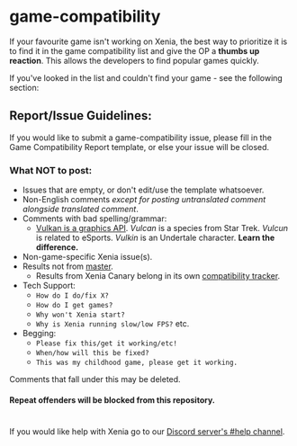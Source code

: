 # game-compatibility
If your favourite game isn't working on Xenia, the best way to prioritize it is to find it
in the game compatibility list and give the OP a **thumbs up reaction**. This allows
the developers to find popular games quickly.

If you've looked in the list and couldn't find your game - see the following section:

## Report/Issue Guidelines:
If you would like to submit a game-compatibility issue, please fill in the Game
Compatibility Report template, or else your issue will be closed.

### What NOT to post:
  * Issues that are empty, or don't edit/use the template whatsoever.
  * Non-English comments *except for posting untranslated comment alongside translated comment*.
  * Comments with bad spelling/grammar:
    * [Vulkan is a graphics API](https://www.khronos.org/vulkan/). *Vulcan* is a species from Star Trek. *Vulcun* is related to eSports. *Vulkin* is an Undertale character. **Learn the difference.**
  * Non-game-specific Xenia issue(s).
  * Results not from [master](https://github.com/xenia-project/release-builds-windows/releases/latest).
    * Results from Xenia Canary belong in its own [compatibility tracker](https://github.com/xenia-canary/game-compatibility/issues).
  * Tech Support:
    * `How do I do/fix X?`
    * `How do I get games?`
    * `Why won't Xenia start?`
    * `Why is Xenia running slow/low FPS?` etc.
  * Begging:
    * `Please fix this/get it working/etc!`
    * `When/how will this be fixed?`
    * `This was my childhood game, please get it working.`

Comments that fall under this may be deleted.

#### **Repeat offenders will be blocked from this repository.**

#
If you would like help with Xenia go to our [Discord server's #help channel](https://discord.gg/Q9mxZf9).
